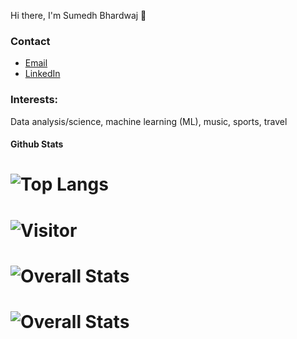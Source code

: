 Hi there, I'm Sumedh Bhardwaj 👋

<!--
**sumed-h/sumed-h** is a ✨ _special_ ✨ repository because its `README.md` (this file) appears on your GitHub profile.

Here are some ideas to get you started:

- 🔭 I’m currently working on ...
- 🌱 I’m currently learning ...
- 👯 I’m looking to collaborate on ...
- 🤔 I’m looking for help with ...
- 💬 Ask me about ...
- 📫 How to reach me: ...
- 😄 Pronouns: ...
- ⚡ Fun fact: ...
-->
### Contact
- [Email](mailto:sumedhubhardwaj@yahoo.com)
- [LinkedIn](https://www.linkedin.com/in/sumedh-bhardwaj-932767202/)
### Interests:
Data analysis/science, machine learning (ML), music, sports, travel
#### Github Stats
 # ![Top Langs](https://github-readme-stats.vercel.app/api/top-langs/?username=sumed-h&layout=compact)
 # ![Visitor](https://visitor-badge.laobi.icu/badge?page_id=sumed-h.sumed-h)
 # ![Overall Stats](https://github-readme-stats.vercel.app/api?username=sumed-h&count_private=true&show_icons=true&hide=contribs&theme=radical)
 # ![Overall Stats](https://github-readme-stats.vercel.app/api?username=sumed-ha&show_icons=true&theme=radical)
